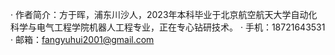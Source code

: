 · 作者简介：方于晖，浦东川沙人，2023年本科毕业于北京航空航天大学自动化科学与电气工程学院机器人工程专业，正在专心钻研技术。
· 手机：18721643531
· 邮箱：fangyuhui2001@gmail.com